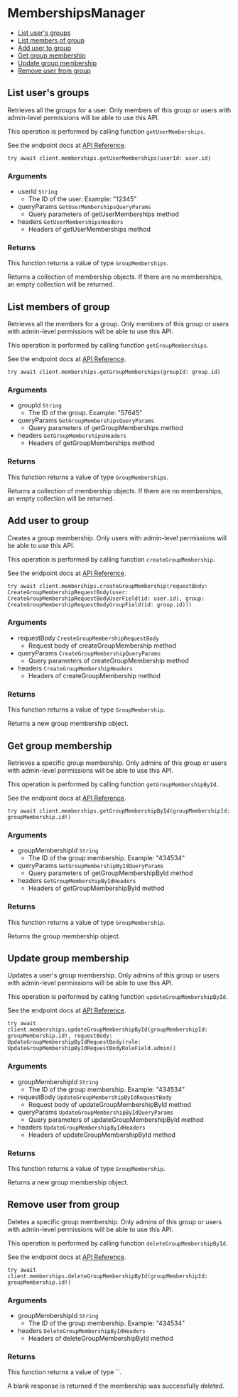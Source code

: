 # MembershipsManager


- [List user's groups](#list-users-groups)
- [List members of group](#list-members-of-group)
- [Add user to group](#add-user-to-group)
- [Get group membership](#get-group-membership)
- [Update group membership](#update-group-membership)
- [Remove user from group](#remove-user-from-group)

## List user's groups

Retrieves all the groups for a user. Only members of this
group or users with admin-level permissions will be able to
use this API.

This operation is performed by calling function `getUserMemberships`.

See the endpoint docs at
[API Reference](https://developer.box.com/reference/get-users-id-memberships/).

<!-- sample get_users_id_memberships -->
```
try await client.memberships.getUserMemberships(userId: user.id)
```

### Arguments

- userId `String`
  - The ID of the user. Example: "12345"
- queryParams `GetUserMembershipsQueryParams`
  - Query parameters of getUserMemberships method
- headers `GetUserMembershipsHeaders`
  - Headers of getUserMemberships method


### Returns

This function returns a value of type `GroupMemberships`.

Returns a collection of membership objects. If there are no
memberships, an empty collection will be returned.


## List members of group

Retrieves all the members for a group. Only members of this
group or users with admin-level permissions will be able to
use this API.

This operation is performed by calling function `getGroupMemberships`.

See the endpoint docs at
[API Reference](https://developer.box.com/reference/get-groups-id-memberships/).

<!-- sample get_groups_id_memberships -->
```
try await client.memberships.getGroupMemberships(groupId: group.id)
```

### Arguments

- groupId `String`
  - The ID of the group. Example: "57645"
- queryParams `GetGroupMembershipsQueryParams`
  - Query parameters of getGroupMemberships method
- headers `GetGroupMembershipsHeaders`
  - Headers of getGroupMemberships method


### Returns

This function returns a value of type `GroupMemberships`.

Returns a collection of membership objects. If there are no
memberships, an empty collection will be returned.


## Add user to group

Creates a group membership. Only users with
admin-level permissions will be able to use this API.

This operation is performed by calling function `createGroupMembership`.

See the endpoint docs at
[API Reference](https://developer.box.com/reference/post-group-memberships/).

<!-- sample post_group_memberships -->
```
try await client.memberships.createGroupMembership(requestBody: CreateGroupMembershipRequestBody(user: CreateGroupMembershipRequestBodyUserField(id: user.id), group: CreateGroupMembershipRequestBodyGroupField(id: group.id)))
```

### Arguments

- requestBody `CreateGroupMembershipRequestBody`
  - Request body of createGroupMembership method
- queryParams `CreateGroupMembershipQueryParams`
  - Query parameters of createGroupMembership method
- headers `CreateGroupMembershipHeaders`
  - Headers of createGroupMembership method


### Returns

This function returns a value of type `GroupMembership`.

Returns a new group membership object.


## Get group membership

Retrieves a specific group membership. Only admins of this
group or users with admin-level permissions will be able to
use this API.

This operation is performed by calling function `getGroupMembershipById`.

See the endpoint docs at
[API Reference](https://developer.box.com/reference/get-group-memberships-id/).

<!-- sample get_group_memberships_id -->
```
try await client.memberships.getGroupMembershipById(groupMembershipId: groupMembership.id!)
```

### Arguments

- groupMembershipId `String`
  - The ID of the group membership. Example: "434534"
- queryParams `GetGroupMembershipByIdQueryParams`
  - Query parameters of getGroupMembershipById method
- headers `GetGroupMembershipByIdHeaders`
  - Headers of getGroupMembershipById method


### Returns

This function returns a value of type `GroupMembership`.

Returns the group membership object.


## Update group membership

Updates a user's group membership. Only admins of this
group or users with admin-level permissions will be able to
use this API.

This operation is performed by calling function `updateGroupMembershipById`.

See the endpoint docs at
[API Reference](https://developer.box.com/reference/put-group-memberships-id/).

<!-- sample put_group_memberships_id -->
```
try await client.memberships.updateGroupMembershipById(groupMembershipId: groupMembership.id!, requestBody: UpdateGroupMembershipByIdRequestBody(role: UpdateGroupMembershipByIdRequestBodyRoleField.admin))
```

### Arguments

- groupMembershipId `String`
  - The ID of the group membership. Example: "434534"
- requestBody `UpdateGroupMembershipByIdRequestBody`
  - Request body of updateGroupMembershipById method
- queryParams `UpdateGroupMembershipByIdQueryParams`
  - Query parameters of updateGroupMembershipById method
- headers `UpdateGroupMembershipByIdHeaders`
  - Headers of updateGroupMembershipById method


### Returns

This function returns a value of type `GroupMembership`.

Returns a new group membership object.


## Remove user from group

Deletes a specific group membership. Only admins of this
group or users with admin-level permissions will be able to
use this API.

This operation is performed by calling function `deleteGroupMembershipById`.

See the endpoint docs at
[API Reference](https://developer.box.com/reference/delete-group-memberships-id/).

<!-- sample delete_group_memberships_id -->
```
try await client.memberships.deleteGroupMembershipById(groupMembershipId: groupMembership.id!)
```

### Arguments

- groupMembershipId `String`
  - The ID of the group membership. Example: "434534"
- headers `DeleteGroupMembershipByIdHeaders`
  - Headers of deleteGroupMembershipById method


### Returns

This function returns a value of type ``.

A blank response is returned if the membership was
successfully deleted.


